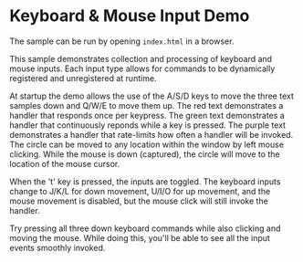 # Keyboard & Mouse Input Demo
The sample can be run by opening `index.html` in a browser.

This sample demonstrates collection and processing of keyboard and mouse inputs.  Each input type allows for commands to be dynamically registered and unregistered at runtime.

At startup the demo allows the use of the A/S/D keys to move the three text samples down and Q/W/E to move them up.  The red text demonstrates a handler that responds once per keypress.  The green text demonstrates a handler that continuously reponds while a key is pressed. The purple text demonstrates a handler that rate-limits how often a handler will be invoked.  The circle can be moved to any location within the window by left mouse clicking.  While the mouse is down (captured), the circle will move to the location of the mouse cursor.

When the 't' key is pressed, the inputs are toggled.  The keyboard inputs change to J/K/L for down movement, U/I/O for up movement, and the mouse movement is disabled, but the mouse click will still invoke the handler.

Try pressing all three down keyboard commands while also clicking and moving the mouse.  While doing this, you'll be able to see all the input events smoothly invoked.